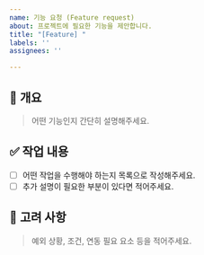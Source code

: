 ```yaml
---
name: 기능 요청 (Feature request)
about: 프로젝트에 필요한 기능을 제안합니다.
title: "[Feature] "
labels: ''
assignees: ''

---
```


## 📌 개요

> 어떤 기능인지 간단히 설명해주세요.

## ✅ 작업 내용

- [ ] 어떤 작업을 수행해야 하는지 목록으로 작성해주세요.
- [ ] 추가 설명이 필요한 부분이 있다면 적어주세요.

## 🤔 고려 사항

> 예외 상황, 조건, 연동 필요 요소 등을 적어주세요.
